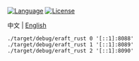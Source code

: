 [![Language](https://img.shields.io/badge/Language-Go-blue.svg)](https://golang.org/)
[![License](https://img.shields.io/badge/license-MIT-green)](https://opensource.org/licenses/MIT)

中文 | [English](README_en.md)

```
./target/debug/eraft_rust 0 '[::1]:8088'
./target/debug/eraft_rust 1 '[::1]:8089'
./target/debug/eraft_rust 2 '[::1]:8090'
```
